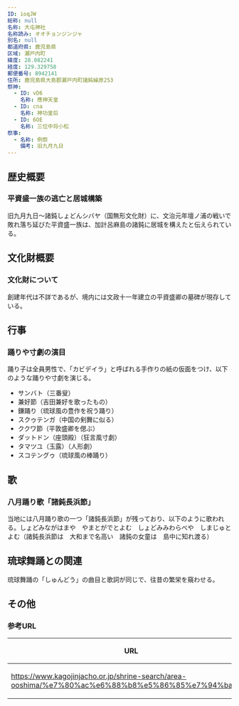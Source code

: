 ```yaml
---
ID: ioqJW
総称: null
名称: 大屯神社
名称読み: オオチョンジンジャ
別名: null
都道府県: 鹿児島県
区域: 瀬戸内町
緯度: 28.082241
経度: 129.329758
郵便番号: 8942141
住所: 鹿児島県大島郡瀬戸内町諸鈍繰原253
祭神:
  - ID: vD6
    名称: 應神天皇
  - ID: cna
    名称: 神功皇后
  - ID: 6OE
    名称: 三位中将小松
祭事:
  - 名称: 例祭
    備考: 旧九月九日
---
```


## 歴史概要

### 平資盛一族の逃亡と居城構築

旧九月九日～諸鈍しょどんシバヤ（国無形文化財）に、文治元年壇ノ浦の戦いで敗れ落ち延びた平資盛一族は、加計呂麻島の諸鈍に居城を構えたと伝えられている。

## 文化財概要

### 文化財について

創建年代は不詳であるが、境内には文政十一年建立の平資盛卿の墓碑が現存している。

## 行事

### 踊りや寸劇の演目

踊り子は全員男性で、「カビデイラ」と呼ばれる手作りの紙の仮面をつけ、以下のような踊りや寸劇を演じる。

- サンバト（三番叟）
- 兼好節（吉田兼好を歌ったもの）
- 鎌踊り（琉球風の豊作を祝う踊り）
- スクゥテンガ（中国の剣舞に似る）
- ククワ節（平敦盛卿を偲ぶ）
- ダットドン（座頭殿）（狂言風寸劇）
- タマツユ（玉露）（人形劇）
- スコテングゥ（琉球風の棒踊り）

## 歌

### 八月踊り歌「諸鈍長浜節」

当地には八月踊り歌の一つ「諸鈍長浜節」が残っており、以下のように歌われる。しょどみながはまや　やまとがでとよむ　しょどみみわらべや　しまじゅとよむ（諸鈍長浜節は　大和まで名高い　諸鈍の女童は　島中に知れ渡る）

## 琉球舞踊との関連

琉球舞踊の「しゅんどう」の曲目と歌詞が同じで、往昔の繁栄を窺わせる。

## その他

### 参考URL

| URL                                                                                                 | 説明   |
| --------------------------------------------------------------------------------------------------- | ------ |
| https://www.kagojinjacho.or.jp/shrine-search/area-ooshima/%e7%80%ac%e6%88%b8%e5%86%85%e7%94%ba/446/ | 神社庁 |
